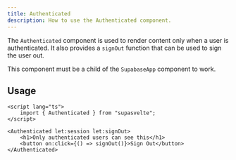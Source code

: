 ```yaml
---
title: Authenticated
description: How to use the Authenticated component.
---
```


The `Authenticated` component is used to render content only when a user is authenticated. It also provides a `signOut` function that can be used to sign the user out.

This component must be a child of the `SupabaseApp` component to work.

## Usage

```svelte
<script lang="ts">
    import { Authenticated } from "supasvelte";
</script>

<Authenticated let:session let:signOut>
    <h1>Only authenticated users can see this</h1>
    <button on:click={() => signOut()}>Sign Out</button>
</Authenticated>
```